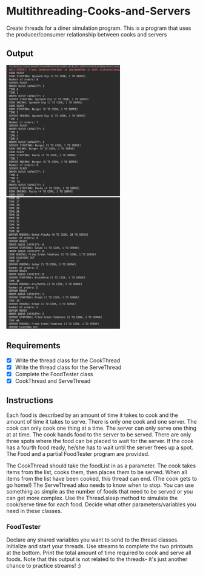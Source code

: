 # Multithreading-Cooks-and-Servers
Create threads for a diner simulation program. This is a program that uses the 
producer/consumer relationship between cooks and servers

## Output

<img src="ScreenShot1.png" width="300">
<img src="ScreenShot2.png" width="300">

## Requirements
- [x] Write the thread class for the CookThread
- [x] Write the thread class for the ServeThread
- [x] Complete the FoodTester class
- [x] CookThread and ServeThread

## Instructions
Each food is described by an amount of time it takes to cook and the amount of time it takes to serve.
There is only one cook and one server.
The cook can only cook one thing at a time.
The server can only serve one thing at at time.
The cook hands food to the server to be served.
There are only three spots where the food can be placed to wait for the server.
If the cook has a fourth food ready, he/she has to wait until the server frees up a spot.
The Food and a partial FoodTester program are provided.

The CookThread should take the foodList in as a parameter.
The cook takes items from the list, cooks them, then places them to be served.
When all items from the list have been cooked, this thread can end. (The cook gets to go home!)
The ServeThread also needs to know when to stop.
You can use something as simple as the number of foods that need to be served or you can get more complex.
Use the Thread.sleep method to simulate the cook/serve time for each food.
Decide what other parameters/variables you need in these classes.

### FoodTester
Declare any shared variables you want to send to the thread classes.
Initialize and start your threads.
Use streams to complete the two printouts at the bottom.
Print the total amount of time required to cook and serve all foods.
Note that this output is not related to the threads- it's just another chance to practice streams! :)
